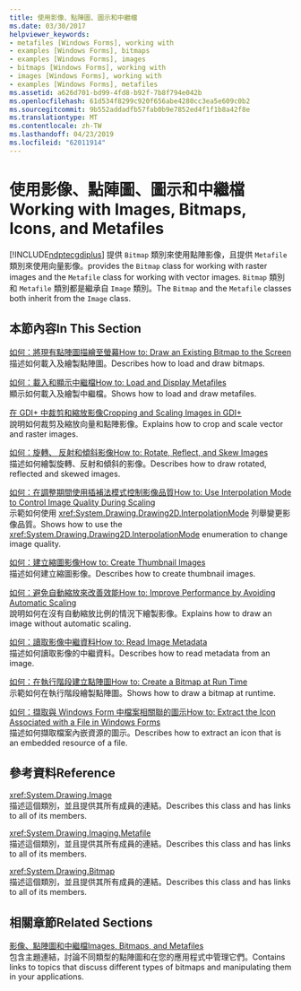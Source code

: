 ```yaml
---
title: 使用影像、點陣圖、圖示和中繼檔
ms.date: 03/30/2017
helpviewer_keywords:
- metafiles [Windows Forms], working with
- examples [Windows Forms], bitmaps
- examples [Windows Forms], images
- bitmaps [Windows Forms], working with
- images [Windows Forms], working with
- examples [Windows Forms], metafiles
ms.assetid: a626d701-bd99-4fd8-b92f-7b8f794e042b
ms.openlocfilehash: 61d534f8299c920f656abe4280cc3ea5e609c0b2
ms.sourcegitcommit: 9b552addadfb57fab0b9e7852ed4f1f1b8a42f8e
ms.translationtype: MT
ms.contentlocale: zh-TW
ms.lasthandoff: 04/23/2019
ms.locfileid: "62011914"
---
```

# <a name="working-with-images-bitmaps-icons-and-metafiles"></a><span data-ttu-id="01611-102">使用影像、點陣圖、圖示和中繼檔</span><span class="sxs-lookup"><span data-stu-id="01611-102">Working with Images, Bitmaps, Icons, and Metafiles</span></span>
[!INCLUDE[ndptecgdiplus](../../../../includes/ndptecgdiplus-md.md)] <span data-ttu-id="01611-103">提供 `Bitmap` 類別來使用點陣影像，且提供 `Metafile` 類別來使用向量影像。</span><span class="sxs-lookup"><span data-stu-id="01611-103">provides the `Bitmap` class for working with raster images and the `Metafile` class for working with vector images.</span></span> <span data-ttu-id="01611-104">`Bitmap` 類別和 `Metafile` 類別都是繼承自 `Image` 類別。</span><span class="sxs-lookup"><span data-stu-id="01611-104">The `Bitmap` and the `Metafile` classes both inherit from the `Image` class.</span></span>  
  
## <a name="in-this-section"></a><span data-ttu-id="01611-105">本節內容</span><span class="sxs-lookup"><span data-stu-id="01611-105">In This Section</span></span>  
 [<span data-ttu-id="01611-106">如何：將現有點陣圖描繪至螢幕</span><span class="sxs-lookup"><span data-stu-id="01611-106">How to: Draw an Existing Bitmap to the Screen</span></span>](how-to-draw-an-existing-bitmap-to-the-screen.md)  
 <span data-ttu-id="01611-107">描述如何載入及繪製點陣圖。</span><span class="sxs-lookup"><span data-stu-id="01611-107">Describes how to load and draw bitmaps.</span></span>  
  
 [<span data-ttu-id="01611-108">如何：載入和顯示中繼檔</span><span class="sxs-lookup"><span data-stu-id="01611-108">How to: Load and Display Metafiles</span></span>](how-to-load-and-display-metafiles.md)  
 <span data-ttu-id="01611-109">顯示如何載入及繪製中繼檔。</span><span class="sxs-lookup"><span data-stu-id="01611-109">Shows how to load and draw metafiles.</span></span>  
  
 [<span data-ttu-id="01611-110">在 GDI+ 中裁剪和縮放影像</span><span class="sxs-lookup"><span data-stu-id="01611-110">Cropping and Scaling Images in GDI+</span></span>](cropping-and-scaling-images-in-gdi.md)  
 <span data-ttu-id="01611-111">說明如何裁剪及縮放向量和點陣影像。</span><span class="sxs-lookup"><span data-stu-id="01611-111">Explains how to crop and scale vector and raster images.</span></span>  
  
 [<span data-ttu-id="01611-112">如何：旋轉、 反射和傾斜影像</span><span class="sxs-lookup"><span data-stu-id="01611-112">How to: Rotate, Reflect, and Skew Images</span></span>](how-to-rotate-reflect-and-skew-images.md)  
 <span data-ttu-id="01611-113">描述如何繪製旋轉、反射和傾斜的影像。</span><span class="sxs-lookup"><span data-stu-id="01611-113">Describes how to draw rotated, reflected and skewed images.</span></span>  
  
 [<span data-ttu-id="01611-114">如何：在調整期間使用插補法模式控制影像品質</span><span class="sxs-lookup"><span data-stu-id="01611-114">How to: Use Interpolation Mode to Control Image Quality During Scaling</span></span>](how-to-use-interpolation-mode-to-control-image-quality-during-scaling.md)  
 <span data-ttu-id="01611-115">示範如何使用 <xref:System.Drawing.Drawing2D.InterpolationMode> 列舉變更影像品質。</span><span class="sxs-lookup"><span data-stu-id="01611-115">Shows how to use the <xref:System.Drawing.Drawing2D.InterpolationMode> enumeration to change image quality.</span></span>  
  
 [<span data-ttu-id="01611-116">如何：建立縮圖影像</span><span class="sxs-lookup"><span data-stu-id="01611-116">How to: Create Thumbnail Images</span></span>](how-to-create-thumbnail-images.md)  
 <span data-ttu-id="01611-117">描述如何建立縮圖影像。</span><span class="sxs-lookup"><span data-stu-id="01611-117">Describes how to create thumbnail images.</span></span>  
  
 [<span data-ttu-id="01611-118">如何：避免自動縮放來改善效能</span><span class="sxs-lookup"><span data-stu-id="01611-118">How to: Improve Performance by Avoiding Automatic Scaling</span></span>](how-to-improve-performance-by-avoiding-automatic-scaling.md)  
 <span data-ttu-id="01611-119">說明如何在沒有自動縮放比例的情況下繪製影像。</span><span class="sxs-lookup"><span data-stu-id="01611-119">Explains how to draw an image without automatic scaling.</span></span>  
  
 [<span data-ttu-id="01611-120">如何：讀取影像中繼資料</span><span class="sxs-lookup"><span data-stu-id="01611-120">How to: Read Image Metadata</span></span>](how-to-read-image-metadata.md)  
 <span data-ttu-id="01611-121">描述如何讀取影像的中繼資料。</span><span class="sxs-lookup"><span data-stu-id="01611-121">Describes how to read metadata from an image.</span></span>  
  
 [<span data-ttu-id="01611-122">如何：在執行階段建立點陣圖</span><span class="sxs-lookup"><span data-stu-id="01611-122">How to: Create a Bitmap at Run Time</span></span>](how-to-create-a-bitmap-at-run-time.md)  
 <span data-ttu-id="01611-123">示範如何在執行階段繪製點陣圖。</span><span class="sxs-lookup"><span data-stu-id="01611-123">Shows how to draw a bitmap at runtime.</span></span>  
  
 [<span data-ttu-id="01611-124">如何：擷取與 Windows Form 中檔案相關聯的圖示</span><span class="sxs-lookup"><span data-stu-id="01611-124">How to: Extract the Icon Associated with a File in Windows Forms</span></span>](how-to-extract-the-icon-associated-with-a-file-in-windows-forms.md)  
 <span data-ttu-id="01611-125">描述如何擷取檔案內嵌資源的圖示。</span><span class="sxs-lookup"><span data-stu-id="01611-125">Describes how to extract an icon that is an embedded resource of a file.</span></span>  
  
## <a name="reference"></a><span data-ttu-id="01611-126">參考資料</span><span class="sxs-lookup"><span data-stu-id="01611-126">Reference</span></span>  
 <xref:System.Drawing.Image>  
 <span data-ttu-id="01611-127">描述這個類別，並且提供其所有成員的連結。</span><span class="sxs-lookup"><span data-stu-id="01611-127">Describes this class and has links to all of its members.</span></span>  
  
 <xref:System.Drawing.Imaging.Metafile>  
 <span data-ttu-id="01611-128">描述這個類別，並且提供其所有成員的連結。</span><span class="sxs-lookup"><span data-stu-id="01611-128">Describes this class and has links to all of its members.</span></span>  
  
 <xref:System.Drawing.Bitmap>  
 <span data-ttu-id="01611-129">描述這個類別，並且提供其所有成員的連結。</span><span class="sxs-lookup"><span data-stu-id="01611-129">Describes this class and has links to all of its members.</span></span>  
  
## <a name="related-sections"></a><span data-ttu-id="01611-130">相關章節</span><span class="sxs-lookup"><span data-stu-id="01611-130">Related Sections</span></span>  
 [<span data-ttu-id="01611-131">影像、點陣圖和中繼檔</span><span class="sxs-lookup"><span data-stu-id="01611-131">Images, Bitmaps, and Metafiles</span></span>](images-bitmaps-and-metafiles.md)  
 <span data-ttu-id="01611-132">包含主題連結，討論不同類型的點陣圖和在您的應用程式中管理它們。</span><span class="sxs-lookup"><span data-stu-id="01611-132">Contains links to topics that discuss different types of bitmaps and manipulating them in your applications.</span></span>
